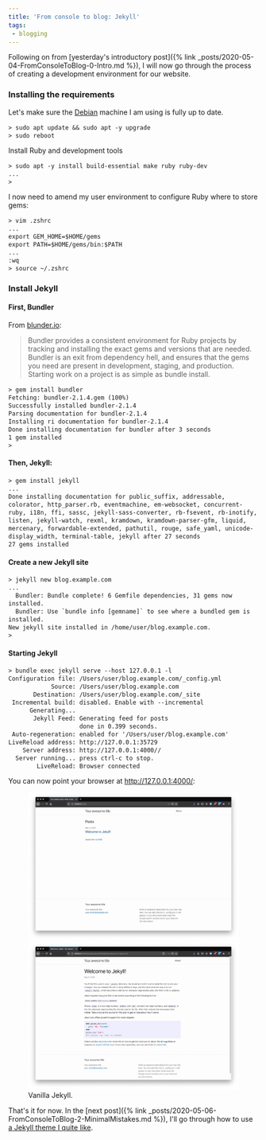 ```yaml
---
title: 'From console to blog: Jekyll'
tags:
 - blogging
---
```


Following on from [yesterday's introductory post]({% link _posts/2020-05-04-FromConsoleToBlog-0-Intro.md %}), I will now go through the process of creating a development environment for our website. 

### Installing the requirements 

Let's make sure the [Debian](https://debian.org) machine I am using is fully up to date.

```shell
> sudo apt update && sudo apt -y upgrade
> sudo reboot
```

Install Ruby and development tools
```shell
> sudo apt -y install build-essential make ruby ruby-dev
...
>
```

I now need to amend my user environment to configure Ruby where to store gems:

```shell
> vim .zshrc
...
export GEM_HOME=$HOME/gems
export PATH=$HOME/gems/bin:$PATH
...
:wq
> source ~/.zshrc
```

### Install Jekyll


#### First, Bundler


From [blunder.io](https://bundler.io/):
> Bundler provides a consistent environment for Ruby projects by tracking and installing the exact gems and versions that are needed.
Bundler is an exit from dependency hell, and ensures that the gems you need are present in development, staging, and production. Starting work on a project is as simple as bundle install.

```shell
> gem install bundler
Fetching: bundler-2.1.4.gem (100%)
Successfully installed bundler-2.1.4
Parsing documentation for bundler-2.1.4
Installing ri documentation for bundler-2.1.4
Done installing documentation for bundler after 3 seconds
1 gem installed
>
```

#### Then, Jekyll:

```shell
> gem install jekyll
...
Done installing documentation for public_suffix, addressable, colorator, http_parser.rb, eventmachine, em-websocket, concurrent-ruby, i18n, ffi, sassc, jekyll-sass-converter, rb-fsevent, rb-inotify, listen, jekyll-watch, rexml, kramdown, kramdown-parser-gfm, liquid, mercenary, forwardable-extended, pathutil, rouge, safe_yaml, unicode-display_width, terminal-table, jekyll after 27 seconds
27 gems installed
```

#### Create a new Jekyll site

```shell
> jekyll new blog.example.com
...
  Bundler: Bundle complete! 6 Gemfile dependencies, 31 gems now installed.
  Bundler: Use `bundle info [gemname]` to see where a bundled gem is installed.
New jekyll site installed in /home/user/blog.example.com.
>
```

#### Starting Jekyll

```shell
> bundle exec jekyll serve --host 127.0.0.1 -l 
Configuration file: /Users/user/blog.example.com/_config.yml
            Source: /Users/user/blog.example.com
       Destination: /Users/user/blog.example.com/_site
 Incremental build: disabled. Enable with --incremental
      Generating...
       Jekyll Feed: Generating feed for posts
                    done in 0.399 seconds.
 Auto-regeneration: enabled for '/Users/user/blog.example.com'
LiveReload address: http://127.0.0.1:35729
    Server address: http://127.0.0.1:4000//
  Server running... press ctrl-c to stop.
        LiveReload: Browser connected
```

You can now point your browser at http://127.0.0.1:4000/:
<figure class="half">
  <a class="image-popup" href="/assets/images/2020-05-05-FromConsoleToBlog-1-Jekyll/2020-05-05-FromConsoleToBlog-1-Jekyll_1.webp"><img src="/assets/images/2020-05-05-FromConsoleToBlog-1-Jekyll/2020-05-05-FromConsoleToBlog-1-Jekyll_1.webp" /></a>
  <a class="image-popup" href="/assets/images/2020-05-05-FromConsoleToBlog-1-Jekyll/2020-05-05-FromConsoleToBlog-1-Jekyll_2.webp"><img src="/assets/images/2020-05-05-FromConsoleToBlog-1-Jekyll/2020-05-05-FromConsoleToBlog-1-Jekyll_2.webp" /></a>
  <figcaption>Vanilla Jekyll.</figcaption>
</figure>

That's it for now. In the [next post]({% link _posts/2020-05-06-FromConsoleToBlog-2-MinimalMistakes.md %}), I'll go through how to use [a Jekyll theme I quite like](https://mmistakes.github.io/minimal-mistakes/). 
